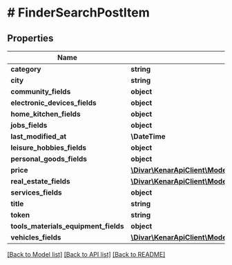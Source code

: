 # # FinderSearchPostItem

## Properties

Name | Type | Description | Notes
------------ | ------------- | ------------- | -------------
**category** | **string** |  | [optional]
**city** | **string** |  | [optional]
**community_fields** | **object** |  | [optional]
**electronic_devices_fields** | **object** |  | [optional]
**home_kitchen_fields** | **object** |  | [optional]
**jobs_fields** | **object** |  | [optional]
**last_modified_at** | **\DateTime** |  | [optional]
**leisure_hobbies_fields** | **object** |  | [optional]
**personal_goods_fields** | **object** |  | [optional]
**price** | [**\Divar\KenarApiClient\Model\SearchPostItemPrice**](SearchPostItemPrice.md) |  | [optional]
**real_estate_fields** | [**\Divar\KenarApiClient\Model\SearchPostItemRealEstateFields**](SearchPostItemRealEstateFields.md) |  | [optional]
**services_fields** | **object** |  | [optional]
**title** | **string** |  | [optional]
**token** | **string** |  | [optional]
**tools_materials_equipment_fields** | **object** |  | [optional]
**vehicles_fields** | [**\Divar\KenarApiClient\Model\SearchPostItemVehiclesFields**](SearchPostItemVehiclesFields.md) |  | [optional]

[[Back to Model list]](../../README.md#models) [[Back to API list]](../../README.md#endpoints) [[Back to README]](../../README.md)
